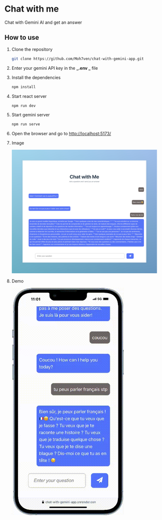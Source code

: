 # Chat with me

Chat with Gemini AI and get an answer

## How to use

1. Clone the repository

   ```bash
   git clone https://github.com/Moh7ven/chat-with-gemini-app.git
   ```

2. Enter your gemini API key in the **_.env _** file

3. Install the dependencies

   ```bash
   npm install
   ```

4. Start react server

   ```bash
   npm run dev
   ```

5. Start gemini server

   ```bash
   npm run serve
   ```

6. Open the browser and go to [http://localhost:5173/](http://localhost:5173/)

7. Image

   ![gemini](./public/demo.jpeg)

8. Demo

   ![demo](./public/demo.gif)
